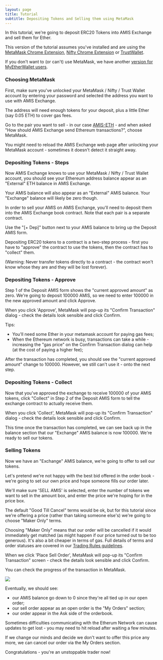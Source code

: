 ```yaml
---
layout: page
title: Tutorial
subtitle: Depositing Tokens and Selling them using MetaMask
---
```


In this tutorial, we're going to deposit ERC20 Tokens into AMIS Exchange and sell them for Ether.

This version of the tutorial assumes you've installed and are using the [MetaMask Chrome Extension](https://metamask.io/), [Nifty Chrome Extension](https://chrome.google.com/webstore/detail/nifty-wallet/jbdaocneiiinmjbjlgalhcelgbejmnid) or [TrustWallet](https://play.google.com/store/apps/details?id=com.wallet.crypto.trustapp).

If you don't want to (or can't) use MetaMask, we have another [version for MyEtherWallet users](../depositing-tokens-and-selling-using-myetherwallet).

### Choosing MetaMask

First, make sure you've unlocked your MetaMask / Nifty / Trust Wallet account by entering your password and selected the address you want to use with AMIS Exchange.

The address will need enough tokens for your deposit, plus a little Ether (say 0.05 ETH) to cover gas fees.

Go to the pair you want to sell - in our case [AMIS-ETH](http://amis-erc20.github.io/amisdex/exchange/?pairId=AMIS-ETH) - and when asked "How should AMIS Exchange send Ethereum transactions?", choose MetaMask.

You might need to reload the AMIS Exchange web page after unlocking your MetaMask account - sometimes it doesn't detect it straight away.

### Depositing Tokens - Steps

Now AMIS Exchange knows to use your MetaMask  / Nifty / Trust Wallet account, you should see your Ethereum address balance appear as an "External" ETH balance in AMIS Exchange.

Your AMIS balance will also appear as an "External" AMIS balance. Your "Exchange" balance will likely be zero though.

In order to sell your AMIS on AMIS Exchange, you'll need to deposit them into the AMIS Exchange book contract. Note that each pair is a separate contract.

Use the "[+ Dep]" button next to your AMIS balance to bring up the Deposit AMIS form.

Depositing ERC20 tokens to a contract is a two-step process - first you have to "approve" the contract to use the tokens, then the contract has to "collect" them.

(Warning: Never transfer tokens directly to a contract - the contract won't know whose they are and they will be lost forever).

### Depositing Tokens - Approve

Step 1 of the Deposit AMIS form shows the "current approved amount" as zero. We're going to deposit 100000 AMIS, so we need to enter 100000 in the new approved amount and click Approve.

When you click 'Approve', MetaMask will pop-up its "Confirm Transaction" dialog - check the details look sensible and click Confirm.

Tips:
 - You'll need some Ether in your metamask account for paying gas fees;
 - When the Ethereum network is busy, transactions can take a while - increasing the "gas price" on the Confirm Transaction dialog can help (at the cost of paying a higher fee);

After the transaction has completed, you should see the "current approved amount" change to 100000. However, we still can't use it - onto the next step.

### Depositing Tokens - Collect

Now that you've approved the exchange to receive 100000 of your AMIS tokens, click "Collect" in Step 2 of the Deposit AMIS form to tell the exchange contract to actually receive them.

When you click 'Collect', MetaMask will pop-up its "Confirm Transaction" dialog - check the details look sensible and click Confirm.

This time once the transaction has completed, we can see back up in the balance section that our "Exchange" AMIS balance is now 100000. We're ready to sell our tokens.

### Selling Tokens

Now we have an "Exchange" AMIS balance, we're going to offer to sell our tokens.

Let's pretend we're not happy with the best bid offered in the order book - we're going to set our own price and hope someone fills our order later.

We'll make sure 'SELL AMIS' is selected, enter the number of tokens we want to sell in the amount box, and enter the price we're hoping for in the price box.

The default "Good Till Cancel" terms would be ok, but for this tutorial since we're offering a price (rather than taking someone else's) we're going to choose "Maker Only" terms.

Choosing "Maker Only" means that our order will be cancelled if it would immediately get matched (as might happen if our price turned out to be too generous). It's also a bit cheaper in terms of gas. Full details of terms and order statuses are covered in our [Trading Rules guidelines](../../trading-rules).

When we click 'Place Sell Order', MetaMask will pop-up its "Confirm Transaction" screen - check the details look sensible and click Confirm.

You can check the progress of the transaction in MetaMask.

![](https://raw.githubusercontent.com/amis-erc20/amisdex/master/help/deposit-and-sell-tokens-with-metamask.gif)

Eventually, we should see:
 - our AMIS balance go down to 0 since they're all tied up in our open order;
 - our sell order appear as an open order is the "My Orders" section;
 - our order appear in the Ask side of the orderbook.

Sometimes difficulties communicating with the Etherum Network can cause updates to get lost - you may need to hit reload after waiting a few minutes.

If we change our minds and decide we don't want to offer this price any more, we can cancel our order via the My Orders section.

Congratulations - you're an unstoppable trader now!
